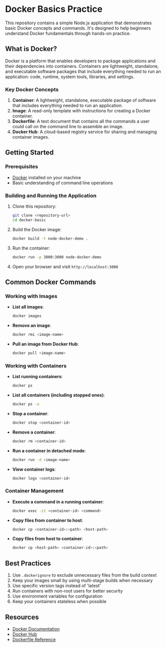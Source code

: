 # Docker Basics Practice

This repository contains a simple Node.js application that demonstrates basic Docker concepts and commands. It's designed to help beginners understand Docker fundamentals through hands-on practice.

## What is Docker?

Docker is a platform that enables developers to package applications and their dependencies into containers. Containers are lightweight, standalone, and executable software packages that include everything needed to run an application: code, runtime, system tools, libraries, and settings.

### Key Docker Concepts

1. **Container**: A lightweight, standalone, executable package of software that includes everything needed to run an application.
2. **Image**: A read-only template with instructions for creating a Docker container.
3. **Dockerfile**: A text document that contains all the commands a user could call on the command line to assemble an image.
4. **Docker Hub**: A cloud-based registry service for sharing and managing container images.

## Getting Started

### Prerequisites

- [Docker](https://docs.docker.com/get-docker/) installed on your machine
- Basic understanding of command line operations

### Building and Running the Application

1. Clone this repository:
   ```bash
   git clone <repository-url>
   cd docker-basic
   ```

2. Build the Docker image:
   ```bash
   docker build -t node-docker-demo .
   ```

3. Run the container:
   ```bash
   docker run -p 3000:3000 node-docker-demo
   ```

4. Open your browser and visit `http://localhost:3000`

## Common Docker Commands

### Working with Images

- **List all images**:
  ```bash
  docker images
  ```

- **Remove an image**:
  ```bash
  docker rmi <image-name>
  ```

- **Pull an image from Docker Hub**:
  ```bash
  docker pull <image-name>
  ```

### Working with Containers

- **List running containers**:
  ```bash
  docker ps
  ```

- **List all containers (including stopped ones)**:
  ```bash
  docker ps -a
  ```

- **Stop a container**:
  ```bash
  docker stop <container-id>
  ```

- **Remove a container**:
  ```bash
  docker rm <container-id>
  ```

- **Run a container in detached mode**:
  ```bash
  docker run -d <image-name>
  ```

- **View container logs**:
  ```bash
  docker logs <container-id>
  ```

### Container Management

- **Execute a command in a running container**:
  ```bash
  docker exec -it <container-id> <command>
  ```

- **Copy files from container to host**:
  ```bash
  docker cp <container-id>:<path> <host-path>
  ```

- **Copy files from host to container**:
  ```bash
  docker cp <host-path> <container-id>:<path>
  ```

## Best Practices

1. Use `.dockerignore` to exclude unnecessary files from the build context
2. Keep your images small by using multi-stage builds when necessary
3. Use specific version tags instead of 'latest'
4. Run containers with non-root users for better security
5. Use environment variables for configuration
6. Keep your containers stateless when possible

## Resources

- [Docker Documentation](https://docs.docker.com/)
- [Docker Hub](https://hub.docker.com/)
- [Dockerfile Reference](https://docs.docker.com/engine/reference/builder/)